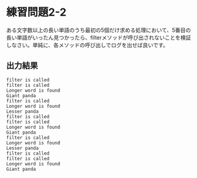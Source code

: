 # 練習問題2-2

ある文字数以上の長い単語のうち最初の5個だけ求める処理において、5番目の長い単語がいったん見つかったら、filterメソッドが呼び出されないことを検証しなさい。単純に、各メソッドの呼び出しでログを出せば良いです。

## 出力結果
    filter is called
    filter is called
    Longer word is found
    Giant panda
    filter is called
    Longer word is found
    Lesser panda
    filter is called
    filter is called
    Longer word is found
    Giant panda
    filter is called
    Longer word is found
    Lesser panda
    filter is called
    filter is called
    Longer word is found
    Giant panda
